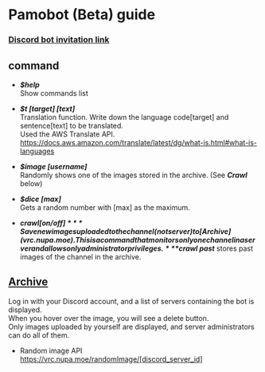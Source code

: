 # Pamobot (Beta) guide

### [Discord bot invitation link](https://discordapp.com/oauth2/authorize?client_id=502450494380179461&permissions=522304&scope=bot)

## command
- ***$help***  
Show commands list

- ***$t [target] [text]***  
Translation function. Write down the language code[target] and sentence[text] to be translated.  
Used the AWS Translate API.  
https://docs.aws.amazon.com/translate/latest/dg/what-is.html#what-is-languages

- ***$image [username]***  
Randomly shows one of the images stored in the archive. (See ***Crawl*** below)

- ***$dice [max]***  
Gets a random number with [max] as the maximum.

- ***$crawl [on/off]***  
Save new images uploaded to the channel(not server) to [Archive](vrc.nupa.moe).  
This is a command that monitors only one channel in a server and allows only administrator privileges.  
***$crawl past*** stores past images of the channel in the archive.

## [Archive](http://vrc.nupa.moe/)  
Log in with your Discord account, and a list of servers containing the bot is displayed.  
When you hover over the image, you will see a delete button.  
Only images uploaded by yourself are displayed, and server administrators can do all of them.  
- Random image API  
    https://vrc.nupa.moe/randomImage/[discord_server_id]
